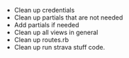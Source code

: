 - Clean up credentials
- Clean up partials that are not needed
- Add partials if needed
- Clean up all views in general
- Clean up routes.rb
- Clean up run strava stuff code.
